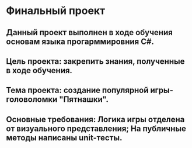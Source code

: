 # Финальный проект

## Данный проект выполнен в ходе обучения основам языка прогарммировния С#.

## Цель проекта: закрепить знания, полученные в ходе обучения.

## Тема проекта: создание популярной игры-головоломки "Пятнашки".

## Основные требования: Логика игры отделена от визуального представления; На публичные методы написаны unit-тесты.
